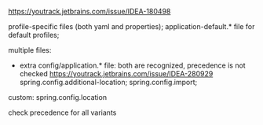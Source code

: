 https://youtrack.jetbrains.com/issue/IDEA-180498

profile-specific files (both yaml and properties);
application-default.* file for default profiles;

multiple files:
- extra config/application.* file:
    both are recognized, precedence is not checked https://youtrack.jetbrains.com/issue/IDEA-280929
spring.config.additional-location;
spring.config.import;

custom:
spring.config.location

check precedence for all variants

